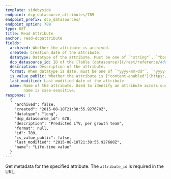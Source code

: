 ```yaml
---
template: sidebyside
endpoint: dcp_datasource_attributes/789
endpoint_prefix: dcp_datasources/
endpoint_option: 789
type: GET
title: Read Attribute
anchor: read-dcpattribute
fields:
  archived: Whether the attribute is archived.
  created: Creation date of the attribute.
  datatype: Datatype of the attribute. Must be one of `"string"`, `"bool"`, `"long"`, `"double"`, `"datetime"`.
  dcp_datasource_id: ID of the [Table (datasource)](/rest/reference/#dcp_tables) to which the attribute belongs.
  description: Description of the attribute.
  format: When datatype is date, must be one of `"yyyy-mm-dd"`, `"yyyy-mm-ddThh:mm:ssZ"`, `"epoch"`.
  is_value_public: Whether the attribute is ["content-enabled"](https://help.optimizely.com/hc/en-us/articles/216497887).
  last_modified: Last modified date of the attribute
  name: Name of the attribute. Used to identify an attribute across our REST APIs and bulk upload. Note that this
        name is case-sensitive.
response: |
  {
    "archived": false,
    "created": "2015-08-18T21:38:55.927670Z",
    "datatype": "long",
    "dcp_datasource_id": 678,
    "description": "Predicted LTV, per growth team",
    "format": null,
    "id": 789,
    "is_value_public": false,
    "last_modified": "2015-08-18T21:38:55.927680Z",
    "name": "Life-time value"
  }
---
```

Get metadata for the specified attribute.  The `attribute_id` is required in the URL.
